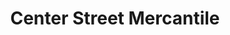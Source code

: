 ---
title: "Center Street Mercantile"
url: /fayetteville/center-street-mercantile/
shop: Andenken
---